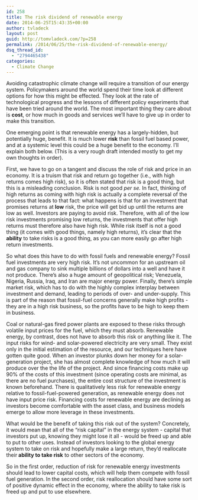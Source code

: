 ```yaml
---
id: 258
title: The risk dividend of renewable energy
date: 2014-06-25T15:43:35+00:00
author: tvladeck
layout: post
guid: http://tomvladeck.com/?p=258
permalink: /2014/06/25/the-risk-dividend-of-renewable-energy/
dsq_thread_id:
  - "2794465438"
categories:
  - Climate Change
---
```

Avoiding catastrophic climate change will require a transition of our energy system. Policymakers around the world spend their time look at different options for how this might be effected. They look at the rate of technological progress and the lessons of different policy experiments that have been tried around the world. The most important thing they care about is <b>cost</b>, or how much in goods and services we’ll have to give up in order to make this transition.

One emerging point is that renewable energy has a largely-hidden, but potentially huge, benefit. It is much lower <b>risk</b> than fossil fuel based power, and at a systemic level this could be a huge benefit to the economy. I’ll explain both below. (This is a very rough draft intended mostly to get my own thoughts in order).

First, we have to go on a tangent and discuss the role of risk and price in an economy. It is a truism that risk and return go together (i.e., with high returns comes high risk), so it is often stated that risk is a good thing, but this is a misleading conclusion. Risk is not good <i>per se. </i>In fact, thinking of high returns as coming with high risk is actually a complete reversal of the process that leads to that fact: what happens is that for an investment that promises returns at <b>low</b> risk, the price will get bid up until the returns are low as well. Investors are paying to avoid risk. Therefore, with all of the low risk investments promising low returns, the investments that offer high returns must therefore also have high risk. While risk itself is not a good thing (it comes with good things, namely high returns), it’s clear that the <b>ability</b> to take risks is a good thing, as you can more easily go after high return investments.

So what does this have to do with fossil fuels and renewable energy? Fossil fuel investments are very high risk. It’s not uncommon for an upstream oil and gas company to sink multiple billions of dollars into a well and have it not produce. There’s also a huge amount of geopolitical risk; Venezuela, Nigeria, Russia, Iraq, and Iran are major energy power. Finally, there’s simple market risk, which has to do with the highly complex interplay between investment and demand, leading to periods of over- and under-supply. This is part of the reason that fossil-fuel concerns generally make high profits - they are in a high risk business, so the profits have to be high to keep them in business.

Coal or natural-gas fired power plants are exposed to these risks through volatile input prices for the fuel, which they must absorb. Renewable energy, by contrast, does not have to absorb this risk or anything like it. The input risks for wind- and solar-powered electricity are very small. They exist only in the initial estimation of the resource, and our techniques here have gotten quite good. When an investor plunks down her money for a solar-generation project, she has almost complete knowledge of how much it will produce over the the life of the project. And since financing costs make up 90% of the costs of this investment (since operating costs are minimal, as there are no fuel purchases), the entire cost structure of the investment is known beforehand. There is qualitatively less risk for renewable energy relative to fossil-fuel-powered generation, as renewable energy does not have input price risk. Financing costs for renewable energy are declining as investors become comfortable with the asset class, and business models emerge to allow more leverage in these investments.

What would be the benefit of taking this risk out of the system? Concretely, it would mean that all of the “risk capital” in the energy system - capital that investors put up, knowing they might lose it all - would be freed up and able to put to other uses. Instead of investors looking to the global energy system to take on risk and hopefully make a large return, they’d reallocate their<b> ability to take risk</b> to other sectors of the economy.

So in the first order, reduction of risk for renewable energy investments should lead to lower capital costs, which will help them compete with fossil fuel generation. In the second order, risk reallocation should have some sort of positive dynamic effect in the economy, where the ability to take risk is freed up and put to use elsewhere.